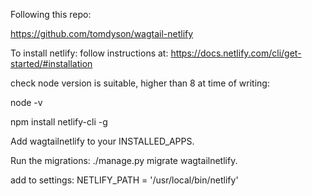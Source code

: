 Following this repo:


https://github.com/tomdyson/wagtail-netlify



To install netlify: follow instructions at: https://docs.netlify.com/cli/get-started/#installation

check node version is suitable,
higher than 8 at time of writing:

node -v

npm install netlify-cli -g

Add wagtailnetlify to your INSTALLED_APPS.

Run the migrations: ./manage.py migrate wagtailnetlify.

add to settings:
NETLIFY_PATH = '/usr/local/bin/netlify'